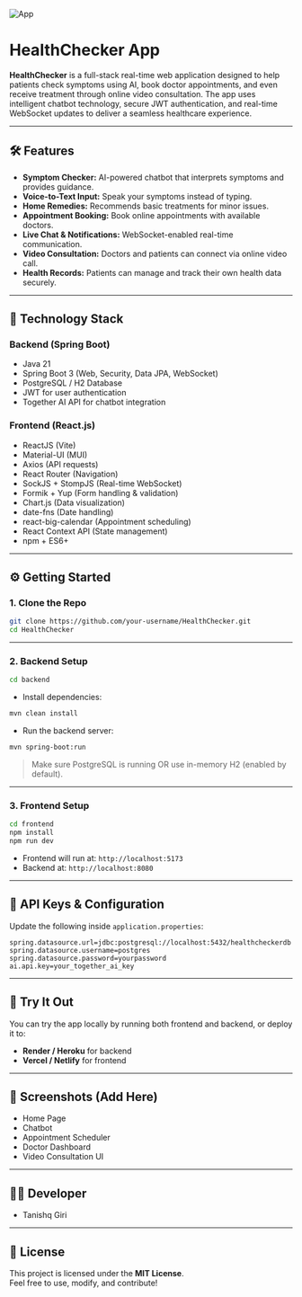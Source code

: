 ![App](https://user-images.githubusercontent.com/79870979/235880881-0dad4801-499d-43c1-b2ea-396628b934f1.PNG)

# HealthChecker App

**HealthChecker** is a full-stack real-time web application designed to help patients check symptoms using AI, book doctor appointments, and even receive treatment through online video consultation. The app uses intelligent chatbot technology, secure JWT authentication, and real-time WebSocket updates to deliver a seamless healthcare experience.

---

## 🛠 Features

- **Symptom Checker:** AI-powered chatbot that interprets symptoms and provides guidance.
- **Voice-to-Text Input:** Speak your symptoms instead of typing.
- **Home Remedies:** Recommends basic treatments for minor issues.
- **Appointment Booking:** Book online appointments with available doctors.
- **Live Chat & Notifications:** WebSocket-enabled real-time communication.
- **Video Consultation:** Doctors and patients can connect via online video call.
- **Health Records:** Patients can manage and track their own health data securely.

---

## 🧩 Technology Stack

### Backend (Spring Boot)
- Java 21
- Spring Boot 3 (Web, Security, Data JPA, WebSocket)
- PostgreSQL / H2 Database
- JWT for user authentication
- Together AI API for chatbot integration

### Frontend (React.js)
- ReactJS (Vite)
- Material-UI (MUI)
- Axios (API requests)
- React Router (Navigation)
- SockJS + StompJS (Real-time WebSocket)
- Formik + Yup (Form handling & validation)
- Chart.js (Data visualization)
- date-fns (Date handling)
- react-big-calendar (Appointment scheduling)
- React Context API (State management)
- npm + ES6+

---

## ⚙️ Getting Started

### 1. Clone the Repo

```bash
git clone https://github.com/your-username/HealthChecker.git
cd HealthChecker
```

---

### 2. Backend Setup

```bash
cd backend
```

- Install dependencies:

```bash
mvn clean install
```

- Run the backend server:

```bash
mvn spring-boot:run
```

> Make sure PostgreSQL is running OR use in-memory H2 (enabled by default).

---

### 3. Frontend Setup

```bash
cd frontend
npm install
npm run dev
```

- Frontend will run at: `http://localhost:5173`
- Backend at: `http://localhost:8080`

---

## 🔐 API Keys & Configuration

Update the following inside `application.properties`:

```properties
spring.datasource.url=jdbc:postgresql://localhost:5432/healthcheckerdb
spring.datasource.username=postgres
spring.datasource.password=yourpassword
ai.api.key=your_together_ai_key
```

---

## 🚀 Try It Out

You can try the app locally by running both frontend and backend, or deploy it to:

- **Render / Heroku** for backend
- **Vercel / Netlify** for frontend

---

## 📸 Screenshots (Add Here)

- Home Page
- Chatbot
- Appointment Scheduler
- Doctor Dashboard
- Video Consultation UI

---

## 👨‍⚕️ Developer

- Tanishq Giri

---

## 📄 License

This project is licensed under the **MIT License**.  
Feel free to use, modify, and contribute!
